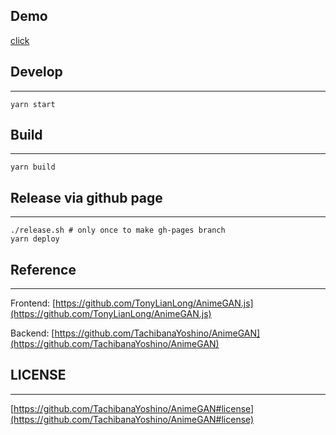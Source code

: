 
## Demo

[click](https://coolseaweed.github.io/AnimeGAN-js/)

## Develop
---
```
yarn start
```

## Build
---
```
yarn build
```

## Release via github page
---
```
./release.sh # only once to make gh-pages branch
yarn deploy
```

## Reference
---
Frontend: [https://github.com/TonyLianLong/AnimeGAN.js](https://github.com/TonyLianLong/AnimeGAN.js)

Backend: [https://github.com/TachibanaYoshino/AnimeGAN](https://github.com/TachibanaYoshino/AnimeGAN)

## LICENSE
---

[https://github.com/TachibanaYoshino/AnimeGAN#license](https://github.com/TachibanaYoshino/AnimeGAN#license)

